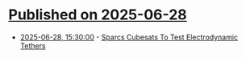 # [Published on 2025-06-28](index.md)

* [2025-06-28, 15:30:00](https://soylentnews.org/article.pl?sid=25/06/27/021255&from=rss) - [Sparcs Cubesats To Test Electrodynamic Tethers ](https://soylentnews.org/article.pl?sid=25/06/27/021255&from=rss)
